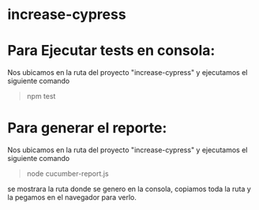 # increase-cypress

# Para Ejecutar tests en consola:
Nos ubicamos en la ruta del proyecto "increase-cypress"
y ejecutamos el siguiente comando

>npm test

# Para generar el reporte:
Nos ubicamos en la ruta del proyecto "increase-cypress"
y ejecutamos el siguiente comando

>node cucumber-report.js

se mostrara la ruta donde se genero en la consola,
copiamos toda la ruta y la pegamos en el navegador para verlo.